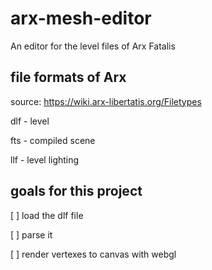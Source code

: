 # arx-mesh-editor

An editor for the level files of Arx Fatalis

## file formats of Arx

source: https://wiki.arx-libertatis.org/Filetypes

dlf - level

fts - compiled scene

llf - level lighting

## goals for this project

[ ] load the dlf file

[ ] parse it

[ ] render vertexes to canvas with webgl
